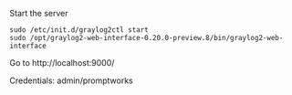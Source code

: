 Start the server

    sudo /etc/init.d/graylog2ctl start
    sudo /opt/graylog2-web-interface-0.20.0-preview.8/bin/graylog2-web-interface

Go to http://localhost:9000/

Credentials: admin/promptworks
